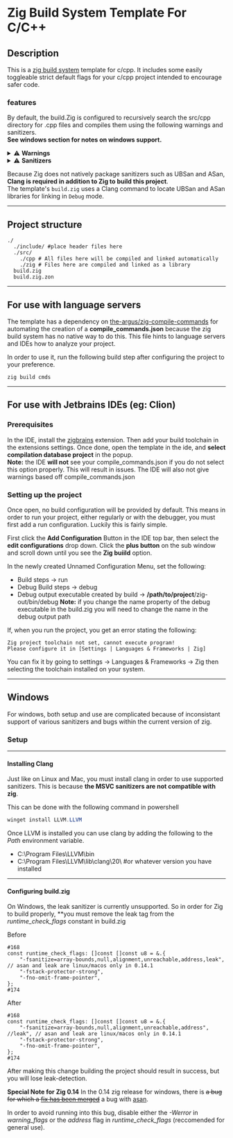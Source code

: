 # Zig Build System Template For C/C++
## Description
This is a [zig build system](https://ziglang.org/) template for c/cpp. It includes some easily toggleable strict default flags
for your c/cpp project intended to encourage safer code.

### features
By default, the build.Zig is configured to recursively search the src/cpp directory for .cpp files and compiles them using the following warnings and sanitizers.  
**See windows section for notes on windows support.**

<details>
<summary>⚠️ <strong>Warnings</strong></summary>
<br>

- Wall
- Wextra
- Wnull-dereference
- Wuninitialized
- Wshadow
- Wpointer-arith              # warns on potentially unsafe pointer arithmetic
- Wstrict-aliasing            # warns on violations of strict aliasing rules
- Wstrict-overflow=5          # warns on compiler assumptions about overflow (level 5 = most strict)
- Wcast-align                 # warns on casts that may result in misaligned memory access
- Wconversion                 # warns on implicit type conversions that may change values
- Wsign-conversion            # warns on implicit signed/unsigned conversions
- Wfloat-equal                # warns on comparisons between floating-point values
- Wformat=2                   # enables full format string checks
- Wswitch-enum                # warns when not all enum values are handled in a switch
- Wmissing-declarations       # warns if functions are defined without prior declarations
- Wunused
- Wundef                      # warns when undefined macros are used in `#if`
- Werror                      # treats all warnings as errors
</details>

<details>
<summary>⚠️ <strong>Sanitizers</strong></summary>
<br>

- fsanitize=address
- fsanitize=array-bounds      # detects out-of-bounds array accesses
- fsanitize=null              # detects null pointer dereferencing
- fsanitize=alignment         # detects misaligned memory access
- fsanitize=leak              # detects memory leaks
- fsanitize=unreachable       # detects execution of code marked as unreachable
- fstack-protector-strong     # adds stack canaries to detect buffer overflows
- fno-omit-frame-pointer      # keeps frame pointers for better stack traces

</details>

Because Zig does not natively package sanitizers such as UBSan and ASan, **Clang is required in addition to Zig to build this project**.  
The template's `build.zig` uses a Clang command to locate UBSan and ASan libraries for linking in `Debug` mode.

---
## Project structure
```
./
  ./include/ #place header files here
  ./src/
    ./cpp # All files here will be compiled and linked automatically
    ./zig # Files here are compiled and linked as a library
  build.zig
  build.zig.zon
```

---
## For use with language servers
The template has a dependency on [the-argus/zig-compile-commands](https://github.com/the-argus/zig-compile-commands) for automating the creation of a **compile_commands.json** because the zig build system has no native way to do this. This file hints to language servers and IDEs how to analyze your project.

In order to use it, run the following build step after configuring the project to your preference.

```
zig build cmds
```

---
## For use with Jetbrains IDEs (eg: Clion)
### Prerequisites
In the IDE, install the [zigbrains](https://plugins.jetbrains.com/plugin/22456-zigbrains) extension. Then add your build toolchain in the extensions settings. Once done, open the template in the ide, and **select compilation database project** in the popup.  
**Note:** the IDE **will not** see your compile_commands.json if you do not select this option properly. This will result in issues. The IDE will also not give warnings based off compile_commands.json 

### Setting up the project
Once open, no build configuration will be provided by default. This  means in order to run your project, either regularly or with the debugger, you must first add a run configuration. Luckily this is fairly simple.

First click the **Add Configuration** Button in the IDE top bar, then select the **edit configurations** drop down. Click the **plus button** on the sub window and scroll down until you see the **Zig buiild** option.

In the newly created Unnamed Configuration Menu, set the following:
- Build steps &rarr; run
- Debug Build steps &rarr; debug
- Debug output executable created by build  &rarr; **/path/to/project**/zig-out/bin/debug
  **Note:** if you change the name property of the debug executable in the build.zig you will need to change the name in the debug output path

If, when you run the project, you get an error stating the following:

```
Zig project toolchain not set, cannot execute program!
Please configure it in [Settings | Languages & Frameworks | Zig]
```

You can fix it by going to settings -> Languages & Frameworks -> Zig then selecting the toolchain installed on your system.

---
## Windows
For windows, both setup and use are complicated because of inconsistant support of various sanitizers and bugs within the current version of zig. 

### Setup
---
#### Installing Clang
Just like on Linux and Mac, you must install clang in order to use supported sanitizers. This is because **the MSVC sanitizers are not compatible with zig**.

This can be done with the following command in powershell
```ps1
winget install LLVM.LLVM
```

Once LLVM is installed you can use clang by adding the following to the *Path* environment variable.
- C:\Program Files\LLVM\bin
- C:\Program Files\LLVM\lib\clang\20\ #or whatever version you have installed
---
#### Configuring build.zig
On Windows, the leak sanitizer is currently unsupported. So in order for Zig to build properly, **you must remove the leak tag from the *runtime_check_flags* constant in build.zig

Before
```zig
#168
const runtime_check_flags: []const []const u8 = &.{
    "-fsanitize=array-bounds,null,alignment,unreachable,address,leak", // asan and leak are linux/macos only in 0.14.1
    "-fstack-protector-strong",
    "-fno-omit-frame-pointer",
};
#174
```

After
```zig
#168
const runtime_check_flags: []const []const u8 = &.{
    "-fsanitize=array-bounds,null,alignment,unreachable,address", //leak", // asan and leak are linux/macos only in 0.14.1
    "-fstack-protector-strong",
    "-fno-omit-frame-pointer",
};
#174
```

After making this change building the project should result in success, but you will lose leak-detection.

**Special Note for Zig 0.14**
In the 0.14 zig release for windows, there is ~~a bug for which a [fix has been merged](https://github.com/ziglang/zig/pull/23140)~~ a bug with [asan](https://github.com/ziglang/zig/issues/24643).  

In order to avoid running into this bug, disable either the *-Werror* in *warning_flags* or the *address* flag in *runtime_check_flags* (reccomended for general use).
